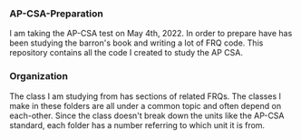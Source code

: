 ### AP-CSA-Preparation

I am taking the AP-CSA test on May 4th, 2022. In order to prepare have has been studying the barron's book and writing a lot of FRQ code. This repository contains all the code I created to study the AP CSA.

### Organization

The class I am studying from has sections of related FRQs. The classes I make in these folders are all under a common topic and often depend on each-other. Since the class doesn't break down the units like the AP-CSA standard, each folder has a number referring to which unit it is from.
